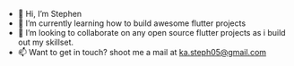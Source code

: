 - 👋 Hi, I’m Stephen
- 🌱 I’m currently learning how to build awesome flutter projects
- 💞️ I’m looking to collaborate on any open source flutter projects as i build out my skillset.
- 📫 Want to get in touch? shoot me a mail at ka.steph05@gmail.com

<!---
steph9600/steph9600 is a ✨ special ✨ repository because its `README.md` (this file) appears on your GitHub profile.
You can click the Preview link to take a look at your changes.
--->
